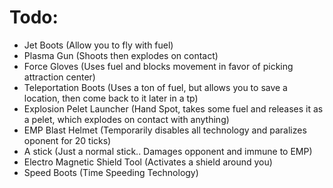 # Todo:
- Jet Boots (Allow you to fly with fuel)
- Plasma Gun (Shoots then explodes on contact)
- Force Gloves (Uses fuel and blocks movement in favor of picking attraction center)
- Teleportation Boots (Uses a ton of fuel, but allows you to save a location, then come back to it later in a tp)
- Explosion Pelet Launcher (Hand Spot, takes some fuel and releases it as a pelet, which explodes on contact with anything)
- EMP Blast Helmet (Temporarily disables all technology and paralizes oponent for 20 ticks)
- A stick (Just a normal stick.. Damages opponent and immune to EMP)
- Electro Magnetic Shield Tool (Activates a shield around you)
- Speed Boots (Time Speeding Technology)